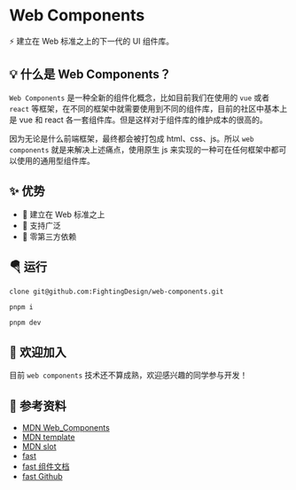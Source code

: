 # Web Components

⚡ 建立在 Web 标准之上的下一代的 UI 组件库。

## 💡 什么是 Web Components？

`Web Components` 是一种全新的组件化概念，比如目前我们在使用的 `vue` 或者 `react` 等框架，在不同的框架中就需要使用到不同的组件库，目前的社区中基本上是 vue 和 react 各一套组件库。但是这样对于组件库的维护成本的很高的。

因为无论是什么前端框架，最终都会被打包成 html、css、js。所以 `web components` 就是来解决上述痛点，使用原生 js 来实现的一种可在任何框架中都可以使用的通用型组件库。

## ✨ 优势

- 💪 建立在 Web 标准之上
- 🐆 支持广泛
- 🦩 零第三方依赖

## 🪂 运行

```shell
clone git@github.com:FightingDesign/web-components.git

pnpm i

pnpm dev
```

## 🤟 欢迎加入

目前 `web components` 技术还不算成熟，欢迎感兴趣的同学参与开发！

## 🚀 参考资料

- [MDN Web_Components](https://developer.mozilla.org/zh-CN/docs/Web/Web_Components)
- [MDN template](https://developer.mozilla.org/zh-CN/docs/Web/HTML/Element/template)
- [MDN slot](https://developer.mozilla.org/zh-CN/docs/Web/HTML/Element/slot)
- [fast](https://www.fast.design/docs/integrations/vite)
- [fast 组件文档](https://explore.fast.design/components/fast-button)
- [fast Github](https://github.com/microsoft/fast)
